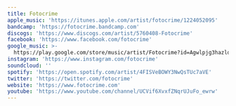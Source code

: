 ```yaml
---
title: Fotocrime
apple_music: 'https://itunes.apple.com/artist/fotocrime/1224052095'
bandcamp: 'https://fotocrime.bandcamp.com'
discogs: 'https://www.discogs.com/artist/5760408-Fotocrime'
facebook: 'https://www.facebook.com/fotocrime'
google_music: >-
  https://play.google.com/store/music/artist/Fotocrime?id=Agwlpjg3hazldfanucvewvjh5ym
instagram: 'https://www.instagram.com/fotocrime'
soundcloud: ''
spotify: 'https://open.spotify.com/artist/4FISVeBOWY3NwQsTUc7aVE'
twitter: 'https://twitter.com/fotocrime'
website: 'https://www.fotocrime.com'
youtube: 'https://www.youtube.com/channel/UCVif6XvxfZNqrUJuFo_ewrw'
---
```

